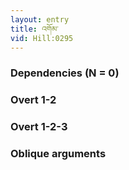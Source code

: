 ```yaml
---
layout: entry
title: འགོམ་
vid: Hill:0295
---
```

### Dependencies (N = 0)


### Overt 1-2


### Overt 1-2-3


### Oblique arguments
